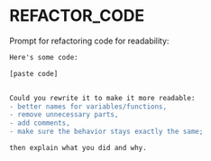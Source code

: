 # REFACTOR_CODE

Prompt for refactoring code for readability:

```diff
Here's some code:

[paste code]


Could you rewrite it to make it more readable:
- better names for variables/functions,
- remove unnecessary parts,
- add comments,
- make sure the behavior stays exactly the same;

then explain what you did and why.
```
